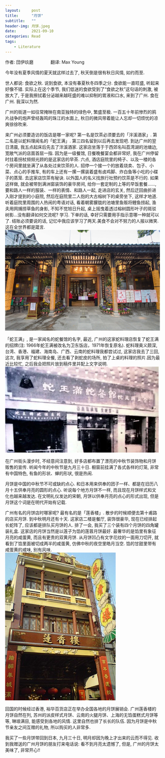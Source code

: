 ```yaml
---  
layout:     post  
title:      "月饼"  
subtitle:   ""  
header-img: 月饼.jpeg
date:       2021-09-10
categories: Read  
tags:  
    - Literature  
---  
```


作者: 団伊玖磨　　　　翻译: Max Young  

今年没有夏季风情的夏天就这样过去了, 秋天倒是很有秋日风情, 如约而至.

世人都说: 食欲之秋. 说到食欲, 本没有春夏秋冬四季之分. 食欲能一直旺盛, 听起来好像不错. 实际上在这个季节, 我们低迷的食欲受到了“食欲之秋”这句话的刺激, 被放大了, 于是我擦拭着分泌越来越旺盛的难以抑制的胃液和口水, 来到了广州. 食在广州. 我深以为然.

广州的街道一如往常掩映在南亚独特的绿色中, 繁盛至极. 一百五十年前惨烈的鸦片战争的炮声曾经轰鸣的珠江的水面上, 秋日的微风带着能让人忘却一切烦忧的凉爽徐徐吹来.

来广州必须要造访的饭店是哪一家呢? 第一名是饮茶必须要去的「泮溪酒家」. 第二名是以蛇料理闻名的「蛇王满」. 第三四名留到以后再去发现吧. 到达广州的翌日清晨, 我五点起床后先去了泮溪酒家. 这家店坐落于于西郊名叫荔湾湖的池塘边, 宽敞气派的店面首屈一指. 因为是一级餐馆, 日餐晚餐宴会都非常好, 我在广州停留时拄着拐杖频频光顾的是这家店的早茶. 六点, 酒店庭院里的椅子、以及一楼的各个房间里就坐满了从各处过来饮茶的人. 招停一个接一个的放着烧卖、包子、小菜、点心的手推车, 有的车上还有一摞一摞装着盛有卤鸡脚、炸白鱼等小吃的小碟子的蒸笼. 去这家店饮茶有秘诀. 以外国人的名义找旅行社预约饮茶是不行的. 如果这样做, 就会被带到满洲窗装饰的豪华房间, 给你一套定制的上等的早饭套餐......, 要和路人一样的服装、一样的表情、和路人一起, 走进店的玄关, 然后迂回曲折进入刚才提到的小庭院, 然后在庭院里二人抱的大古榕树下的桌旁坐下, 这样才地道. 听着庭院里周围的人热闹的粤语对话, 看着朝雾朦胧的池塘里鱼贩将鲤鱼捞起, 渔夫用网捕捞草鱼的身影, 不知不觉旭日升起, 桌上摇曳着透过榕树圆形叶子的斑驳树影...没有翻译如何交流呢? 学习. 下单的话, 幸好只需要用手指示意哪一种就可以了. 结账必须要说的话, 记忆中我应该学习了两天.美食不会对不努力的人报以微笑. 这在全世界都是箴言.
<img src="/images/posts/泮溪酒家.jpeg">

「蛇王满」, 是一家闻名的蛇餐馆的名字, 最近, 广州的这家蛇料理店恢复了蛇王满的招牌(注: 1966年蛇王满被改名为卫东饭店，1971年恢复原名). 蛇料理奥义颇深, 台湾、香港、福建、海南岛、广西、云南的蛇料理我都尝试过, 这家店我去了三回, 这次, 我享用了蛇料理全餐, 还去看了剥蛇皮的场所, 拍了上桌的料理的照片.因为最近比较忙, 之后我会把照片放到稿件里并配上文字说明.
<img src="/images/posts/蛇王满.webp">

在广州街头漫步时, 不经意间注意到, 好多店都布置了漂亮的中秋节装饰物和月饼贩售的宣传. 听闻今年的中秋节是九月三十日. 橱窗前挂满了各式各样的灯笼, 非常有中国特色, 有鱼的形状、蝉的形状, 很是热闹.

月饼是中国的中秋节不可或缺的点心. 和日本用来供奉的团子一样、都是在旧历八月十五供奉月亮的圆形的点心. 听说每个地方月饼不一样, 而且现在月饼样式和文化也越来越发达. 在文明礼仪发达的宋朝, 月饼以供奉月亮的点心的形式出现, 但是月饼这个词是在明代开始有记载.

广州有名的月饼店时哪家呢? 最有名的是「莲香楼」. 散步的时候顺便去第十甫路的店买月饼. 到中秋明月还有十天. 这家店二楼是餐厅, 装饰很豪华, 现在已经排起长蛇阵了, 应该都是排队买月饼的人. 排了一会, 我买了三个装有四个月饼的四角罐装礼盒. 这家店的月饼当然是以莲子为馅的莲蓉月饼最好. 最奢华的是馅里有象征月亮的咸蛋黄, 而且有更贵的双黄月饼. 从月饼凹凸有文字花纹的一面用刀切开, 就看到了馅里面被切成两半的咸蛋黄, 仿佛中秋的夜空里皓月当空. 馅的甘甜里带有咸蛋黄的咸味, 别有风味.  
<img src="/images/posts/莲香楼.jpeg">

回国的时候经过香港, 裕华百货店正在举办全国各地的月饼展销会. 广州莲香楼的月饼自然在列, 苏州的派皮样式月饼、云南的火腿月饼、上海的无馅蛋糕式月饼等等, 琳琅满目, 能感受到各地的风情. 这里自然也排了长长的队伍. 因为月饼是中秋节亲友之间互赠的礼物, 所以购买的人非常多.

我买了一些月饼带回到日本, 九月三十日, 明月却因为晚上才出来的云而不得见. 收到我赠送的广州月饼的朋友打来电话说: 看不到月亮太遗憾了, 但是, 广州的月饼太美味了, 非常开心!!
